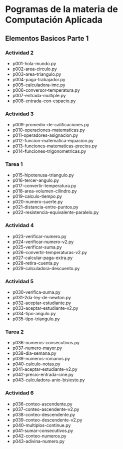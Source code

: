 # Pogramas de la materia de Computación Aplicada

## Elementos Basicos Parte 1
### Actividad 2
- p001-hola-mundo.py
- p002-area-circulo.py
- p003-area-triangulo.py
- p004-paga-trabajador.py
- p005-calculadora-imc.py
- p006-conversor-temperatura.py
- p007-entrada-multiple.py
- p008-entrada-con-espacio.py

### Actividad 3
- p009-promedio-de-calificaciones.py
- p010-operaciones-matematicas.py
- p011-operadores-asignacion.py
- p012-funcion-matematica-equacion.py
- p013-funciones-matematicas-precios.py
- p014-funciones-trigonometricas.py

### Tarea 1
- p015-hipotenusa-triangulo.py
- p016-tercer-angulo.py
- p017-convertir-temperatura.py
- p018-area-volumen-cilindro.py
- p019-calculo-tiempo.py
- p020-numero-suerte.py
- p021-distancia-entre-puntos.py
- p022-resistencia-equivalente-paralelo.py

### Actividad 4
- p023-verificar-numero.py
- p024-verificar-numero-v2.py
- p025-verificar-suma.py
- p026–convertir-temperaturas-v2.py
- p027-calcular-paga-extra.py
- p028-retira-cuenta.py
- p029-calculadora-descuento.py

### Actividad 5
- p030-verifica-suma.py
- p031-2da-ley-de-newton.py
- p032-aceptar-estudiante.py
- p033-aceptar-estudiante-v2.py
- p034-tipo-angulo.py
- p035-tipo-triangulo.py

### Tarea 2
- p036-numeros-consecutivos.py
- p037-numero-mayor.py
- p038-dia-semana.py
- p039-numeros-romanos.py
- p040-calculo-notas.py
- p041-aceptar-estudiante-v2.py
- p042-precio-entrada-cine.py
- p043-calculadora-anio-bisiesto.py 

### Actividad 6
- p036-conteo-ascendente.py
- p037-conteo-ascendente-v2.py
- p038-conteo-descendente.py
- p039-conteo-descendente-v2.py
- p040-multiplos-continue.py
- p041-sumar-consecutivos.py
- p042-conteo-numeros.py
- p043-adivina-numero.py
